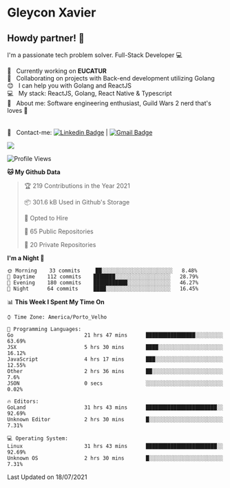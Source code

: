 # Gleycon Xavier

## Howdy partner! 👋

I'm a passionate tech problem solver.
Full-Stack Developer :computer:

 :rocket:  &nbsp; Currently working on **EUCATUR**
 <br/> :purple_heart: &nbsp; Collaborating on projects with Back-end development utilizing Golang
 <br/> :blush: &nbsp; I can help you with Golang and ReactJS
 <br/> :computer: &nbsp; My stack: ReactJS, Golang, React Native & Typescript
 <br/> 💬  &nbsp; About me: Software engineering enthusiast, Guild Wars 2 nerd that's loves :apple:
 <br/>
 <br/>
 <br/> :email: &nbsp; Contact-me: [![Linkedin Badge](https://img.shields.io/badge/-GleyconXavier-blue?style=flat-square&logo=Linkedin&logoColor=white&link=https://www.linkedin.com/in/gleyconxavier/)](https://www.linkedin.com/in/gleyconxavier/) 
| 
[![Gmail Badge](https://img.shields.io/badge/-gleyconxcarlos@gmail.com-c14438?style=flat-square&logo=Gmail&logoColor=white&link=mailto:gleyconxcarlos@gmail.com)](mailto:gleyconxcarlos@gmail.com)

![](https://komarev.com/ghpvc/?username=gleyconxavier)

<!--START_SECTION:waka-->
![Profile Views](http://img.shields.io/badge/Profile%20Views-0-blue)

**🐱 My Github Data** 

> 🏆 219 Contributions in the Year 2021
 > 
> 📦 301.6 kB Used in Github's Storage 
 > 
> 💼 Opted to Hire
 > 
> 📜 65 Public Repositories 
 > 
> 🔑 20 Private Repositories  
 > 
**I'm a Night 🦉** 

```text
🌞 Morning    33 commits     ██░░░░░░░░░░░░░░░░░░░░░░░   8.48% 
🌆 Daytime    112 commits    ███████░░░░░░░░░░░░░░░░░░   28.79% 
🌃 Evening    180 commits    ███████████░░░░░░░░░░░░░░   46.27% 
🌙 Night      64 commits     ████░░░░░░░░░░░░░░░░░░░░░   16.45%

```


📊 **This Week I Spent My Time On** 

```text
⌚︎ Time Zone: America/Porto_Velho

💬 Programming Languages: 
Go                       21 hrs 47 mins      ████████████████░░░░░░░░░   63.69% 
JSX                      5 hrs 30 mins       ████░░░░░░░░░░░░░░░░░░░░░   16.12% 
JavaScript               4 hrs 17 mins       ███░░░░░░░░░░░░░░░░░░░░░░   12.55% 
Other                    2 hrs 36 mins       ██░░░░░░░░░░░░░░░░░░░░░░░   7.6% 
JSON                     0 secs              ░░░░░░░░░░░░░░░░░░░░░░░░░   0.02%

🔥 Editors: 
GoLand                   31 hrs 43 mins      ███████████████████████░░   92.69% 
Unknown Editor           2 hrs 30 mins       █░░░░░░░░░░░░░░░░░░░░░░░░   7.31%

💻 Operating System: 
Linux                    31 hrs 43 mins      ███████████████████████░░   92.69% 
Unknown OS               2 hrs 30 mins       █░░░░░░░░░░░░░░░░░░░░░░░░   7.31%

```


 Last Updated on 18/07/2021
<!--END_SECTION:waka-->

